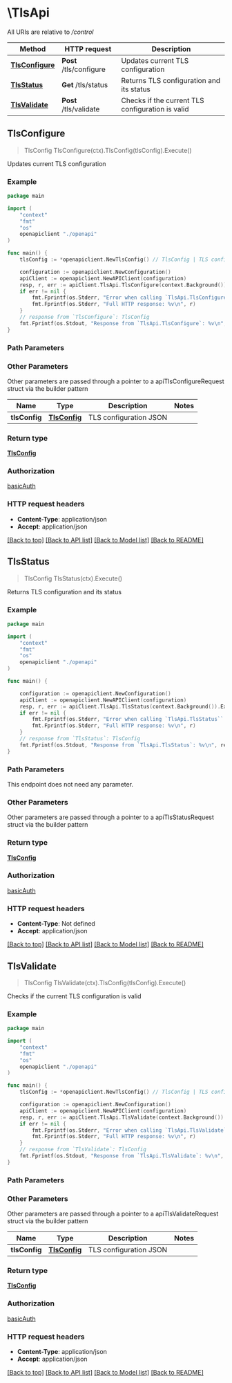 # \TlsApi

All URIs are relative to */control*

Method | HTTP request | Description
------------- | ------------- | -------------
[**TlsConfigure**](TlsApi.md#TlsConfigure) | **Post** /tls/configure | Updates current TLS configuration
[**TlsStatus**](TlsApi.md#TlsStatus) | **Get** /tls/status | Returns TLS configuration and its status
[**TlsValidate**](TlsApi.md#TlsValidate) | **Post** /tls/validate | Checks if the current TLS configuration is valid



## TlsConfigure

> TlsConfig TlsConfigure(ctx).TlsConfig(tlsConfig).Execute()

Updates current TLS configuration

### Example

```go
package main

import (
    "context"
    "fmt"
    "os"
    openapiclient "./openapi"
)

func main() {
    tlsConfig := *openapiclient.NewTlsConfig() // TlsConfig | TLS configuration JSON

    configuration := openapiclient.NewConfiguration()
    apiClient := openapiclient.NewAPIClient(configuration)
    resp, r, err := apiClient.TlsApi.TlsConfigure(context.Background()).TlsConfig(tlsConfig).Execute()
    if err != nil {
        fmt.Fprintf(os.Stderr, "Error when calling `TlsApi.TlsConfigure``: %v\n", err)
        fmt.Fprintf(os.Stderr, "Full HTTP response: %v\n", r)
    }
    // response from `TlsConfigure`: TlsConfig
    fmt.Fprintf(os.Stdout, "Response from `TlsApi.TlsConfigure`: %v\n", resp)
}
```

### Path Parameters



### Other Parameters

Other parameters are passed through a pointer to a apiTlsConfigureRequest struct via the builder pattern


Name | Type | Description  | Notes
------------- | ------------- | ------------- | -------------
 **tlsConfig** | [**TlsConfig**](TlsConfig.md) | TLS configuration JSON | 

### Return type

[**TlsConfig**](TlsConfig.md)

### Authorization

[basicAuth](../README.md#basicAuth)

### HTTP request headers

- **Content-Type**: application/json
- **Accept**: application/json

[[Back to top]](#) [[Back to API list]](../README.md#documentation-for-api-endpoints)
[[Back to Model list]](../README.md#documentation-for-models)
[[Back to README]](../README.md)


## TlsStatus

> TlsConfig TlsStatus(ctx).Execute()

Returns TLS configuration and its status

### Example

```go
package main

import (
    "context"
    "fmt"
    "os"
    openapiclient "./openapi"
)

func main() {

    configuration := openapiclient.NewConfiguration()
    apiClient := openapiclient.NewAPIClient(configuration)
    resp, r, err := apiClient.TlsApi.TlsStatus(context.Background()).Execute()
    if err != nil {
        fmt.Fprintf(os.Stderr, "Error when calling `TlsApi.TlsStatus``: %v\n", err)
        fmt.Fprintf(os.Stderr, "Full HTTP response: %v\n", r)
    }
    // response from `TlsStatus`: TlsConfig
    fmt.Fprintf(os.Stdout, "Response from `TlsApi.TlsStatus`: %v\n", resp)
}
```

### Path Parameters

This endpoint does not need any parameter.

### Other Parameters

Other parameters are passed through a pointer to a apiTlsStatusRequest struct via the builder pattern


### Return type

[**TlsConfig**](TlsConfig.md)

### Authorization

[basicAuth](../README.md#basicAuth)

### HTTP request headers

- **Content-Type**: Not defined
- **Accept**: application/json

[[Back to top]](#) [[Back to API list]](../README.md#documentation-for-api-endpoints)
[[Back to Model list]](../README.md#documentation-for-models)
[[Back to README]](../README.md)


## TlsValidate

> TlsConfig TlsValidate(ctx).TlsConfig(tlsConfig).Execute()

Checks if the current TLS configuration is valid

### Example

```go
package main

import (
    "context"
    "fmt"
    "os"
    openapiclient "./openapi"
)

func main() {
    tlsConfig := *openapiclient.NewTlsConfig() // TlsConfig | TLS configuration JSON

    configuration := openapiclient.NewConfiguration()
    apiClient := openapiclient.NewAPIClient(configuration)
    resp, r, err := apiClient.TlsApi.TlsValidate(context.Background()).TlsConfig(tlsConfig).Execute()
    if err != nil {
        fmt.Fprintf(os.Stderr, "Error when calling `TlsApi.TlsValidate``: %v\n", err)
        fmt.Fprintf(os.Stderr, "Full HTTP response: %v\n", r)
    }
    // response from `TlsValidate`: TlsConfig
    fmt.Fprintf(os.Stdout, "Response from `TlsApi.TlsValidate`: %v\n", resp)
}
```

### Path Parameters



### Other Parameters

Other parameters are passed through a pointer to a apiTlsValidateRequest struct via the builder pattern


Name | Type | Description  | Notes
------------- | ------------- | ------------- | -------------
 **tlsConfig** | [**TlsConfig**](TlsConfig.md) | TLS configuration JSON | 

### Return type

[**TlsConfig**](TlsConfig.md)

### Authorization

[basicAuth](../README.md#basicAuth)

### HTTP request headers

- **Content-Type**: application/json
- **Accept**: application/json

[[Back to top]](#) [[Back to API list]](../README.md#documentation-for-api-endpoints)
[[Back to Model list]](../README.md#documentation-for-models)
[[Back to README]](../README.md)

